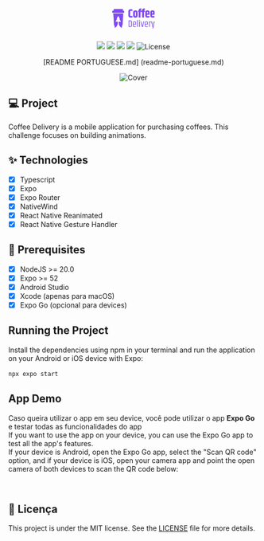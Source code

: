 <h1 align="center">
  <img alt="Coffee Delivery logo" height="40" title="Coffee Delivery" src=".github/assets/logo.png" />
</h1>

<p align="center">
  <img src="https://img.shields.io/static/v1?label=Ignite&message=React Native&color=00B37E&labelColor=0A1033" />

  <img src="https://img.shields.io/static/v1?label=Expo&message=SDK 52&color=00B37E&labelColor=0A1033" />

  <img src="https://img.shields.io/static/v1?label=React Native&message=0.76&color=00B37E&labelColor=0A1033" />

  <img src="https://img.shields.io/static/v1?label=NativeWind&message=4.1.23&color=00B37E&labelColor=0A1033" />

  <img alt="License" src="https://img.shields.io/static/v1?label=license&message=MIT&color=00B37E&labelColor=0A1033">
</p>

<p align="center">
  [README PORTUGUESE.md] (readme-portuguese.md)
</p>

<div display: flex align="center">
  <img alt="Cover" title="Cover" src=".github/assets/Cover.png" />
</div>

## 💻 Project

Coffee Delivery is a mobile application for purchasing coffees. This challenge focuses on building animations.

## ✨ Technologies

- [x] Typescript
- [x] Expo
- [x] Expo Router
- [x] NativeWind
- [x] React Native Reanimated
- [x] React Native Gesture Handler

## 📄 Prerequisites

- [x] NodeJS >= 20.0
- [x] Expo >= 52
- [x] Android Studio
- [x] Xcode (apenas para macOS)
- [x] Expo Go (opcional para devices)

## Running the Project

Install the dependencies using npm in your terminal and run the application on your Android or iOS device with Expo:
```cl
npx expo start
```

## App Demo

Caso queira utilizar o app em seu device, você pode utilizar o app **Expo Go** e testar todas as funcionalidades do app
<br />
If you want to use the app on your device, you can use the Expo Go app to test all the app's features. <br /> If your device is Android, open the Expo Go app, select the "Scan QR code" option, and if your device is iOS, open your camera app and point the open camera of both devices to scan the QR code below:

<br />

## 📄 Licença

This project is under the MIT license. See the [LICENSE](LICENSE.md) file for more details.
